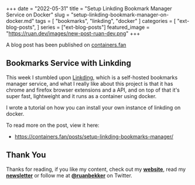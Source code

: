 +++
date = "2022-05-31"
title = "Setup Linkding Bookmark Manager Service on Docker"
slug = "setup-linkding-bookmark-manager-on-docker.md"
tags = [
    "bookmarks",
    "linkding",
    "docker"
]
categories = [
    "ext-blog-posts",
]
series = ["ext-blog-posts"]
featured_image = "https://ruan.dev/images/new-post-ruan-dev.png"
+++

A blog post has been published on [containers.fan](https://containers.fan/posts/setup-linkding-bookmarks-manager/)

## Bookmarks Service with Linkding

This week I stumbled upon [Linkding](https://github.com/sissbruecker/linkding/blob/master/README.md), which is a self-hosted bookmarks manager service, and what I really like about this project is that it has chrome and firefox browser extensions and a API, and on top of that it's super fast, lightweight and it runs as a container using docker.

I wrote a tutorial on how you can install your own instance of linkding on docker.

To read more on the post, view it here:

- https://containers.fan/posts/setup-linkding-bookmarks-manager/

## Thank You

Thanks for reading, if you like my content, check out my **[website](https://ruan.dev)**, read my **[newsletter](http://digests.ruanbekker.com/?via=ruan-dot-dev-blog)** or follow me at **[@ruanbekker](https://twitter.com/ruanbekker)** on Twitter.
